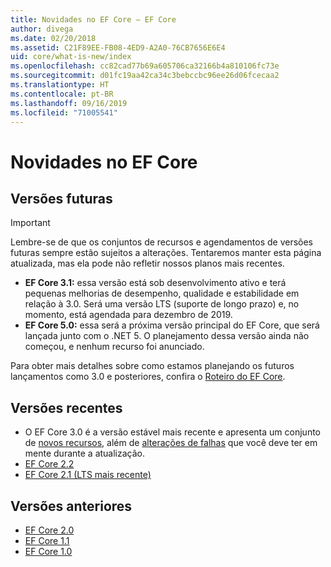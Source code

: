 ```yaml
---
title: Novidades no EF Core – EF Core
author: divega
ms.date: 02/20/2018
ms.assetid: C21F89EE-FB08-4ED9-A2A0-76CB7656E6E4
uid: core/what-is-new/index
ms.openlocfilehash: cc82cad77b69a605706ca32166b4a810106fc73e
ms.sourcegitcommit: d01fc19aa42ca34c3bebccbc96ee26d06fcecaa2
ms.translationtype: HT
ms.contentlocale: pt-BR
ms.lasthandoff: 09/16/2019
ms.locfileid: "71005541"
---
```

# <a name="what-is-new-in-ef-core"></a>Novidades no EF Core

## <a name="future-releases"></a>Versões futuras
> [!IMPORTANT]
> Lembre-se de que os conjuntos de recursos e agendamentos de versões futuras sempre estão sujeitos a alterações. Tentaremos manter esta página atualizada, mas ela pode não refletir nossos planos mais recentes.

- **EF Core 3.1:** essa versão está sob desenvolvimento ativo e terá pequenas melhorias de desempenho, qualidade e estabilidade em relação à 3.0. Será uma versão LTS (suporte de longo prazo) e, no momento, está agendada para dezembro de 2019.
- **EF Core 5.0:** essa será a próxima versão principal do EF Core, que será lançada junto com o .NET 5. O planejamento dessa versão ainda não começou, e nenhum recurso foi anunciado.  

Para obter mais detalhes sobre como estamos planejando os futuros lançamentos como 3.0 e posteriores, confira o [Roteiro do EF Core](xref:core/what-is-new/roadmap).

## <a name="recent-releases"></a>Versões recentes

- O EF Core 3.0 é a versão estável mais recente e apresenta um conjunto de [novos recursos](xref:core/what-is-new/ef-core-3.0/features), além de [alterações de falhas](xref:core/what-is-new/ef-core-3.0/breaking-changes) que você deve ter em mente durante a atualização.
- [EF Core 2.2](xref:core/what-is-new/ef-core-2.2)
- [EF Core 2.1 (LTS mais recente)](xref:core/what-is-new/ef-core-2.1)

## <a name="past-releases"></a>Versões anteriores

- [EF Core 2.0](xref:core/what-is-new/ef-core-2.0)
- [EF Core 1.1](xref:core/what-is-new/ef-core-1.1)
- [EF Core 1.0](xref:core/what-is-new/ef-core-1.0)
